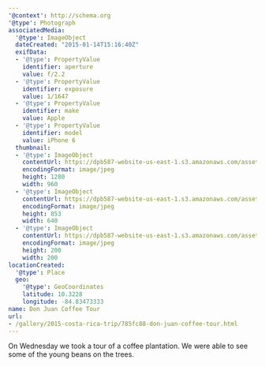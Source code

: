 ```yaml
---
'@context': http://schema.org
'@type': Photograph
associatedMedia:
  '@type': ImageObject
  dateCreated: "2015-01-14T15:16:40Z"
  exifData:
  - '@type': PropertyValue
    identifier: aperture
    value: f/2.2
  - '@type': PropertyValue
    identifier: exposure
    value: 1/1647
  - '@type': PropertyValue
    identifier: make
    value: Apple
  - '@type': PropertyValue
    identifier: model
    value: iPhone 6
  thumbnail:
  - '@type': ImageObject
    contentUrl: https://dpb587-website-us-east-1.s3.amazonaws.com/asset/gallery/2015-costa-rica-trip/785fc88-don-juan-coffee-tour~1280.jpg
    encodingFormat: image/jpeg
    height: 1280
    width: 960
  - '@type': ImageObject
    contentUrl: https://dpb587-website-us-east-1.s3.amazonaws.com/asset/gallery/2015-costa-rica-trip/785fc88-don-juan-coffee-tour~640w.jpg
    encodingFormat: image/jpeg
    height: 853
    width: 640
  - '@type': ImageObject
    contentUrl: https://dpb587-website-us-east-1.s3.amazonaws.com/asset/gallery/2015-costa-rica-trip/785fc88-don-juan-coffee-tour~200x200.jpg
    encodingFormat: image/jpeg
    height: 200
    width: 200
locationCreated:
  '@type': Place
  geo:
    '@type': GeoCoordinates
    latitude: 10.3228
    longitude: -84.83473333
name: Don Juan Coffee Tour
url:
- /gallery/2015-costa-rica-trip/785fc88-don-juan-coffee-tour.html
---
```


On Wednesday we took a tour of a coffee plantation. We were able to see some of the young beans on the trees.
